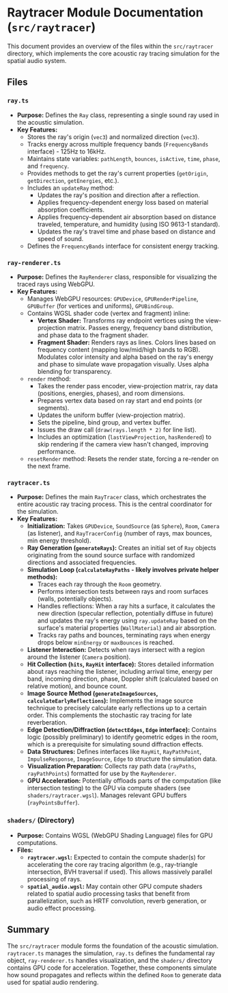 # Raytracer Module Documentation (`src/raytracer`)

This document provides an overview of the files within the `src/raytracer` directory, which implements the core acoustic ray tracing simulation for the spatial audio system.

## Files

### `ray.ts`

*   **Purpose:** Defines the `Ray` class, representing a single sound ray used in the acoustic simulation.
*   **Key Features:**
    *   Stores the ray's origin (`vec3`) and normalized direction (`vec3`).
    *   Tracks energy across multiple frequency bands (`FrequencyBands` interface) - 125Hz to 16kHz.
    *   Maintains state variables: `pathLength`, `bounces`, `isActive`, `time`, `phase`, and `frequency`.
    *   Provides methods to get the ray's current properties (`getOrigin`, `getDirection`, `getEnergies`, etc.).
    *   Includes an `updateRay` method:
        *   Updates the ray's position and direction after a reflection.
        *   Applies frequency-dependent energy loss based on material absorption coefficients.
        *   Applies frequency-dependent air absorption based on distance traveled, temperature, and humidity (using ISO 9613-1 standard).
        *   Updates the ray's travel time and phase based on distance and speed of sound.
    *   Defines the `FrequencyBands` interface for consistent energy tracking.

### `ray-renderer.ts`

*   **Purpose:** Defines the `RayRenderer` class, responsible for visualizing the traced rays using WebGPU.
*   **Key Features:**
    *   Manages WebGPU resources: `GPUDevice`, `GPURenderPipeline`, `GPUBuffer` (for vertices and uniforms), `GPUBindGroup`.
    *   Contains WGSL shader code (vertex and fragment) inline:
        *   **Vertex Shader:** Transforms ray endpoint vertices using the view-projection matrix. Passes energy, frequency band distribution, and phase data to the fragment shader.
        *   **Fragment Shader:** Renders rays as lines. Colors lines based on frequency content (mapping low/mid/high bands to RGB). Modulates color intensity and alpha based on the ray's energy and phase to simulate wave propagation visually. Uses alpha blending for transparency.
    *   `render` method:
        *   Takes the render pass encoder, view-projection matrix, ray data (positions, energies, phases), and room dimensions.
        *   Prepares vertex data based on ray start and end points (or segments).
        *   Updates the uniform buffer (view-projection matrix).
        *   Sets the pipeline, bind group, and vertex buffer.
        *   Issues the draw call (`draw(rays.length * 2)` for line list).
        *   Includes an optimization (`lastViewProjection`, `hasRendered`) to skip rendering if the camera view hasn't changed, improving performance.
    *   `resetRender` method: Resets the render state, forcing a re-render on the next frame.

### `raytracer.ts`

*   **Purpose:** Defines the main `RayTracer` class, which orchestrates the entire acoustic ray tracing process. This is the central coordinator for the simulation.
*   **Key Features:**
    *   **Initialization:** Takes `GPUDevice`, `SoundSource` (as `Sphere`), `Room`, `Camera` (as listener), and `RayTracerConfig` (number of rays, max bounces, min energy threshold).
    *   **Ray Generation (`generateRays`):** Creates an initial set of `Ray` objects originating from the sound source surface with randomized directions and associated frequencies.
    *   **Simulation Loop (`calculateRayPaths` - likely involves private helper methods):**
        *   Traces each ray through the `Room` geometry.
        *   Performs intersection tests between rays and room surfaces (walls, potentially objects).
        *   Handles reflections: When a ray hits a surface, it calculates the new direction (specular reflection, potentially diffuse in future) and updates the ray's energy using `ray.updateRay` based on the surface's material properties (`WallMaterial`) and air absorption.
        *   Tracks ray paths and bounces, terminating rays when energy drops below `minEnergy` or `maxBounces` is reached.
    *   **Listener Interaction:** Detects when rays intersect with a region around the listener (`Camera` position).
    *   **Hit Collection (`hits`, `RayHit` interface):** Stores detailed information about rays reaching the listener, including arrival time, energy per band, incoming direction, phase, Doppler shift (calculated based on relative motion), and bounce count.
    *   **Image Source Method (`generateImageSources`, `calculateEarlyReflections`):** Implements the image source technique to precisely calculate early reflections up to a certain order. This complements the stochastic ray tracing for late reverberation.
    *   **Edge Detection/Diffraction (`detectEdges`, `Edge` interface):** Contains logic (possibly preliminary) to identify geometric edges in the room, which is a prerequisite for simulating sound diffraction effects.
    *   **Data Structures:** Defines interfaces like `RayHit`, `RayPathPoint`, `ImpulseResponse`, `ImageSource`, `Edge` to structure the simulation data.
    *   **Visualization Preparation:** Collects ray path data (`rayPaths`, `rayPathPoints`) formatted for use by the `RayRenderer`.
    *   **GPU Acceleration:** Potentially offloads parts of the computation (like intersection testing) to the GPU via compute shaders (see `shaders/raytracer.wgsl`). Manages relevant GPU buffers (`rayPointsBuffer`).

### `shaders/` (Directory)

*   **Purpose:** Contains WGSL (WebGPU Shading Language) files for GPU computations.
*   **Files:**
    *   **`raytracer.wgsl`:** Expected to contain the compute shader(s) for accelerating the core ray tracing algorithm (e.g., ray-triangle intersection, BVH traversal if used). This allows massively parallel processing of rays.
    *   **`spatial_audio.wgsl`:** May contain other GPU compute shaders related to spatial audio processing tasks that benefit from parallelization, such as HRTF convolution, reverb generation, or audio effect processing.

## Summary

The `src/raytracer` module forms the foundation of the acoustic simulation. `raytracer.ts` manages the simulation, `ray.ts` defines the fundamental ray object, `ray-renderer.ts` handles visualization, and the `shaders/` directory contains GPU code for acceleration. Together, these components simulate how sound propagates and reflects within the defined `Room` to generate data used for spatial audio rendering.

